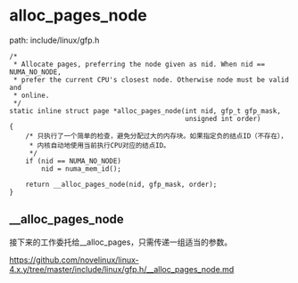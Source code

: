 alloc_pages_node
========================================

path: include/linux/gfp.h
```
/*
 * Allocate pages, preferring the node given as nid. When nid == NUMA_NO_NODE,
 * prefer the current CPU's closest node. Otherwise node must be valid and
 * online.
 */
static inline struct page *alloc_pages_node(int nid, gfp_t gfp_mask,
                                            unsigned int order)
{
    /* 只执行了一个简单的检查，避免分配过大的内存块。如果指定负的结点ID（不存在），
     * 内核自动地使用当前执行CPU对应的结点ID。
     */
    if (nid == NUMA_NO_NODE)
        nid = numa_mem_id();

    return __alloc_pages_node(nid, gfp_mask, order);
}
```

__alloc_pages_node
----------------------------------------

接下来的工作委托给__alloc_pages，只需传递一组适当的参数。

https://github.com/novelinux/linux-4.x.y/tree/master/include/linux/gfp.h/__alloc_pages_node.md

